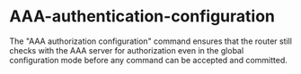 # AAA-authentication-configuration
The "AAA authorization configuration" command ensures that the router still checks with the AAA server for authorization even in the global configuration mode before any command can be accepted and committed.
